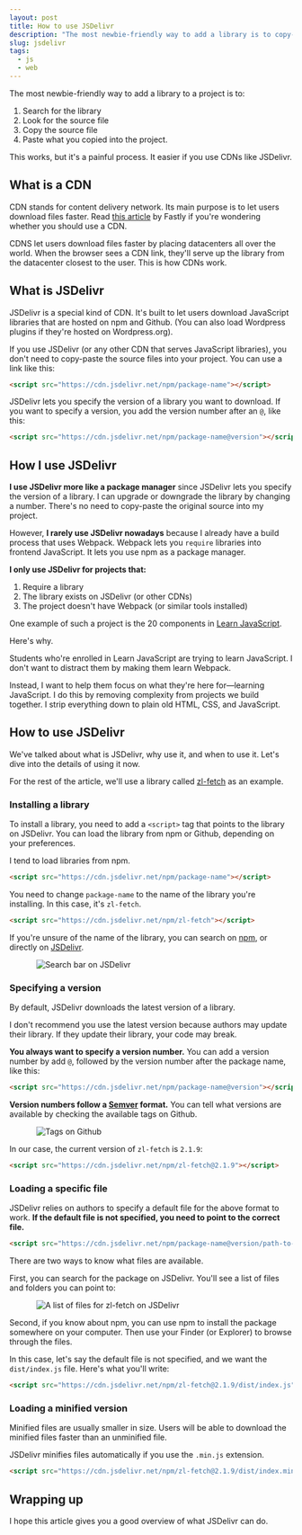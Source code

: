 ```yaml
---
layout: post
title: How to use JSDelivr
description: "The most newbie-friendly way to add a library is to copy-paste the source code into the project. But there's a easier way if you use CDNs like JSDelivr."
slug: jsdelivr
tags:
  - js
  - web
---
```


The most newbie-friendly way to add a library to a project is to:

1. Search for the library 
2. Look for the source file 
3. Copy the source file 
4. Paste what you copied into the project. 

This works, but it's a painful process. It easier if you use CDNs like JSDelivr. 

<!-- more -->

## What is a CDN 

CDN stands for content delivery network. Its main purpose is to let users download files faster. Read [this article][1] by Fastly if you're wondering whether you should use a CDN. 

CDNS let users download files faster by placing datacenters all over the world. When the browser sees a CDN link, they'll serve up the library from the datacenter closest to the user. This is how CDNs work. 

## What is JSDelivr

JSDelivr is a special kind of CDN. It's built to let users download JavaScript libraries that are hosted on npm and Github. (You can also load Wordpress plugins if they're hosted on Wordpress.org). 

If you use JSDelivr (or any other CDN that serves JavaScript libraries), you don't need to copy-paste the source files into your project. You can use a link like this: 

```html
<script src="https://cdn.jsdelivr.net/npm/package-name"></script>
```

JSDelivr lets you specify the version of a library you want to download. If you want to specify a version, you add the version number after an `@`, like this: 

```html
<script src="https://cdn.jsdelivr.net/npm/package-name@version"></script>
```

## How I use JSDelivr

**I use JSDelivr more like a package manager** since JSDelivr lets you specify the version of a library. I can upgrade or downgrade the library by changing a number. There's no need to copy-paste the original source into my project. 

However, **I rarely use JSDelivr nowadays** because I already have a build process that uses Webpack. Webpack lets you `require` libraries into frontend JavaScript. It lets you use npm as a package manager. 

**I only use JSDelivr for projects that:**

1. Require a library 
2. The library exists on JSDelivr (or other CDNs)
3. The project doesn't have Webpack (or similar tools installed)

One example of such a project is the 20 components in [Learn JavaScript][2]. 

Here's why. 

Students who're enrolled in Learn JavaScript are trying to learn JavaScript. I don't want to distract them by making them learn Webpack. 

Instead, I want to help them focus on what they're here for—learning JavaScript. I do this by removing complexity from projects we build together. I strip everything down to plain old HTML, CSS, and JavaScript. 

## How to use JSDelivr 

We've talked about what is JSDelivr, why use it, and when to use it. Let's dive into the details of using it now. 

For the rest of the article, we'll use a library called [zl-fetch][3] as an example. 

### Installing a library 

To install a library, you need to add a `<script>` tag that points to the library on JSDelivr. You can load the library from npm or Github, depending on your preferences. 

I tend to load libraries from npm. 

```html
<script src="https://cdn.jsdelivr.net/npm/package-name"></script>
```

You need to change `package-name` to the name of the library you're installing. In this case, it's `zl-fetch`. 

```html
<script src="https://cdn.jsdelivr.net/npm/zl-fetch"></script>
```

If you're unsure of the name of the library, you can search on [npm][4], or directly on [JSDelivr][5].

<figure>
  <img src="/images/2019/jsdelivr/search-jsdelivr.png" alt="Search bar on JSDelivr">
</figure>

### Specifying a version 

By default, JSDelivr downloads the latest version of a library. 

I don't recommend you use the latest version because authors may update their library. If they update their library, your code may break. 

**You always want to specify a version number.** You can add a version number by add `@`, followed by the version number after the package name, like this: 

```html
<script src="https://cdn.jsdelivr.net/npm/package-name@version"></script>
```

**Version numbers follow a [Semver][6] format.** You can tell what versions are available by checking the available tags on Github. 

<figure>
  <img src="/images/2019/jsdelivr/tags.png" alt="Tags on Github">
  <figcaption></figcaption>
</figure>

In our case, the current version of `zl-fetch` is `2.1.9`: 

```html
<script src="https://cdn.jsdelivr.net/npm/zl-fetch@2.1.9"></script>
```

### Loading a specific file 

JSDelivr relies on authors to specify a default file for the above format to work. **If the default file is not specified, you need to point to the correct file.** 

```html
<script src="https://cdn.jsdelivr.net/npm/package-name@version/path-to-file"></script>
```

There are two ways to know what files are available. 

First, you can search for the package on JSDelivr. You'll see a list of files and folders you can point to: 

<figure>
  <img src="/images/2019/jsdelivr/files.png" alt="A list of files for zl-fetch on JSDelivr">
</figure>

Second, if you know about npm, you can use npm to install the package somewhere on your computer. Then use your Finder (or Explorer) to browse through the files. 

In this case, let's say the default file is not specified, and we want the `dist/index.js` file. Here's what you'll write: 

```html
<script src="https://cdn.jsdelivr.net/npm/zl-fetch@2.1.9/dist/index.js"></script>
```

### Loading a minified version

Minified files are usually smaller in size. Users will be able to download the minified files faster than an unminified file. 

JSDelivr minifies files automatically if you use the `.min.js` extension. 

```html
<script src="https://cdn.jsdelivr.net/npm/zl-fetch@2.1.9/dist/index.min.js"></script>
```

## Wrapping up 

I hope this article gives you a good overview of what JSDelivr can do. 


[1]:	https://www.fastly.com/blog/why-you-should-use-content-delivery-network
[2]:	https://learnjavascript.today
[3]:	https://github.com/zellwk/zl-fetch
[4]:	https://www.npmjs.com
[5]:	https://www.jsdelivr.com
[6]:	https://zellwk.com/blog/semantic-versioning/